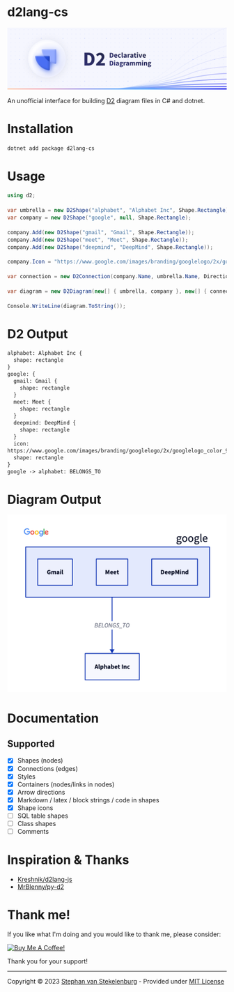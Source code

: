 # d2lang-cs

![Banner](docs/assets/img/banner.png)

An unofficial interface for building [D2](https://github.com/terrastruct/d2) diagram files in C# and dotnet.

# Installation

```bash
dotnet add package d2lang-cs
```

# Usage

```csharp
using d2;

var umbrella = new D2Shape("alphabet", "Alphabet Inc", Shape.Rectangle);
var company = new D2Shape("google", null, Shape.Rectangle);

company.Add(new D2Shape("gmail", "Gmail", Shape.Rectangle));
company.Add(new D2Shape("meet", "Meet", Shape.Rectangle));
company.Add(new D2Shape("deepmind", "DeepMind", Shape.Rectangle));

company.Icon = "https://www.google.com/images/branding/googlelogo/2x/googlelogo_color_92x30dp.png";

var connection = new D2Connection(company.Name, umbrella.Name, Direction.TO, "BELONGS_TO");

var diagram = new D2Diagram(new[] { umbrella, company }, new[] { connection });

Console.WriteLine(diagram.ToString());
```

# D2 Output
```d2-lang
alphabet: Alphabet Inc {
  shape: rectangle
}
google: {
  gmail: Gmail {
    shape: rectangle
  }
  meet: Meet {
    shape: rectangle
  }
  deepmind: DeepMind {
    shape: rectangle
  }
  icon: https://www.google.com/images/branding/googlelogo/2x/googlelogo_color_92x30dp.png
  shape: rectangle
}
google -> alphabet: BELONGS_TO
```

# Diagram Output
![Diagram](docs/assets/img/diagram.png)

# Documentation
## Supported
- [x] Shapes (nodes)
- [x] Connections (edges)
- [x] Styles
- [x] Containers (nodes/links in nodes)
- [x] Arrow directions
- [x] Markdown / latex / block strings / code in shapes
- [x] Shape icons
- [ ] SQL table shapes
- [ ] Class shapes
- [ ] Comments

# Inspiration & Thanks
- [Kreshnik/d2lang-js](https://github.com/Kreshnik/d2lang-js)
- [MrBlenny/py-d2](https://github.com/MrBlenny/py-d2)

# Thank me!
If you like what I'm doing and you would like to thank me, please consider:

<a href="https://www.buymeacoffee.com/stephanvs" target="_blank">
<img src="https://cdn.buymeacoffee.com/buttons/v2/default-yellow.png" alt="Buy Me A Coffee!" style="height: 60px !important;width: 217px !important;" >
</a>

Thank you for your support!

<hr />

Copyright &copy; 2023 [Stephan van Stekelenburg](https://stephanvs.com) - Provided under [MIT License](LICENSE)
